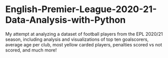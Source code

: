 # English-Premier-League-2020-21-Data-Analysis-with-Python
My attempt at analyzing a dataset of football players from the EPL 2020/21 season, including analysis and visualizations of top ten goalscorers, average age per club, most yellow carded players, penalties scored vs not scored, and much more!
